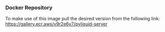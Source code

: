 ### Docker Repository

To make use of this image pull the desired version from the following link: https://gallery.ecr.aws/v9r2e6y7/pyliquid-server
